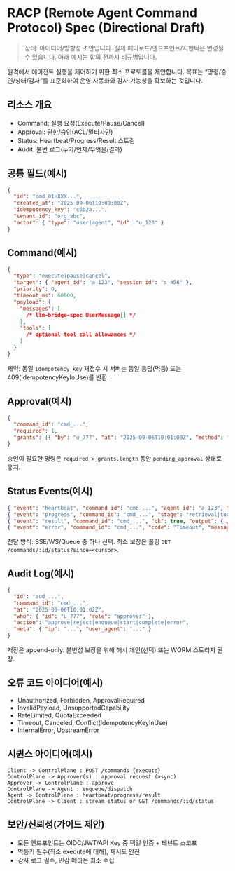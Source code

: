 # RACP (Remote Agent Command Protocol) Spec (Directional Draft)

> 상태: 아이디어/방향성 초안입니다. 실제 페이로드/엔드포인트/시맨틱은 변경될 수 있습니다. 아래 예시는 합의 전까지 비규범입니다.

원격에서 에이전트 실행을 제어하기 위한 최소 프로토콜을 제안합니다. 목표는 “명령/승인/상태/감사”를 표준화하여 운영 자동화와 감사 가능성을 확보하는 것입니다.

## 리소스 개요

- Command: 실행 요청(Execute/Pause/Cancel)
- Approval: 권한/승인(ACL/멀티사인)
- Status: Heartbeat/Progress/Result 스트림
- Audit: 불변 로그(누가/언제/무엇을/결과)

## 공통 필드(예시)

```json
{
  "id": "cmd_01HXXX...",
  "created_at": "2025-09-06T10:00:00Z",
  "idempotency_key": "c6b2a...",
  "tenant_id": "org_abc",
  "actor": { "type": "user|agent", "id": "u_123" }
}
```

## Command(예시)

```json
{
  "type": "execute|pause|cancel",
  "target": { "agent_id": "a_123", "session_id": "s_456" },
  "priority": 0,
  "timeout_ms": 60000,
  "payload": {
    "messages": [
      /* llm-bridge-spec UserMessage[] */
    ],
    "tools": [
      /* optional tool call allowances */
    ]
  }
}
```

제약: 동일 `idempotency_key` 재접수 시 서버는 동일 응답(멱등) 또는 409(IdempotencyKeyInUse)를 반환.

## Approval(예시)

```json
{
  "command_id": "cmd_...",
  "required": 1,
  "grants": [{ "by": "u_777", "at": "2025-09-06T10:01:00Z", "method": "acl|signature" }]
}
```

승인이 필요한 명령은 `required > grants.length` 동안 `pending_approval` 상태로 유지.

## Status Events(예시)

```json
{ "event": "heartbeat", "command_id": "cmd_...", "agent_id": "a_123", "at": "..." }
{ "event": "progress", "command_id": "cmd_...", "stage": "retrieval|tool|chat", "percent": 42 }
{ "event": "result", "command_id": "cmd_...", "ok": true, "output": { /* chat result */ } }
{ "event": "error", "command_id": "cmd_...", "code": "Timeout", "message": "..." }
```

전달 방식: SSE/WS/Queue 중 하나 선택. 최소 보장은 폴링 `GET /commands/:id/status?since=<cursor>`.

## Audit Log(예시)

```json
{
  "id": "aud_...",
  "command_id": "cmd_...",
  "at": "2025-09-06T10:01:02Z",
  "who": { "id": "u_777", "role": "approver" },
  "action": "approve|reject|enqueue|start|complete|error",
  "meta": { "ip": "...", "user_agent": "..." }
}
```

저장은 append-only. 불변성 보장을 위해 해시 체인(선택) 또는 WORM 스토리지 권장.

## 오류 코드 아이디어(예시)

- Unauthorized, Forbidden, ApprovalRequired
- InvalidPayload, UnsupportedCapability
- RateLimited, QuotaExceeded
- Timeout, Canceled, Conflict(IdempotencyKeyInUse)
- InternalError, UpstreamError

## 시퀀스 아이디어(예시)

```
Client -> ControlPlane : POST /commands {execute}
ControlPlane -> Approver(s) : approval request (async)
Approver -> ControlPlane : approve
ControlPlane -> Agent : enqueue/dispatch
Agent -> ControlPlane : heartbeat/progress/result
ControlPlane -> Client : stream status or GET /commands/:id/status
```

## 보안/신뢰성(가이드 제안)

- 모든 엔드포인트는 OIDC/JWT/API Key 중 택일 인증 + 테넌트 스코프
- 멱등키 필수(최소 execute에 대해), 재시도 안전
- 감사 로그 필수, 민감 메타는 최소 수집
